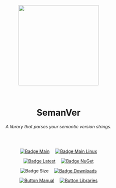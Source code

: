 
<div align = center>

<br>
<br>
    
<img
  src = 'https://cdn.jsdelivr.net/gh/Aptivi/SemanVer@main/SemanVer/OfficialAppIcon-SemanVer-512.png'
  width = 256
  align = center
/>

<br>

# SemanVer
    
*A library that parses your semantic version strings.*

<br>
<br>

[![Badge Main]][Main]   
[![Badge Main Linux]][Main Linux]

[![Badge Latest]][Latest]   
[![Badge NuGet]][NuGet]

![Badge Size]   
[![Badge Downloads]][Releases]

[![Button Manual]][Manual]   
[![Button Libraries]][Libraries]

</div>
    
<br>

</div>


<!----------------------------------------------------------------------------->

[Releases]: https://github.com/Aptivi/SemanVer/releases
[Latest]: https://github.com/Aptivi/SemanVer/releases/latest
[NuGet]: https://www.nuget.org/packages/SemanVer/

[Main]: https://github.com/Aptivi/SemanVer/actions/workflows/build-win.yml
[Main Linux]: https://github.com/Aptivi/SemanVer/actions/workflows/build-linux.yml

[Libraries]: https://aptivi.gitbook.io/semanver-manual/project-dependencies
[Manual]: https://aptivi.gitbook.io/semanver-manual/

<!----------------------------------[ Badges ]--------------------------------->

[Badge Downloads]: https://img.shields.io/github/downloads/Aptivi/SemanVer/total?color=217346&label=Downloads&style=for-the-badge&logoColor=white&logo=DocuSign&labelColor=2d9d5f
[Badge Latest]: https://img.shields.io/github/v/release/Aptivi/SemanVer?color=212121&include_prereleases&label=github&style=for-the-badge&logoColor=white&logo=AzureArtifacts&labelColor=303030
[Badge NuGet]: https://img.shields.io/nuget/vpre/SemanVer?color=012f52&style=for-the-badge&logoColor=white&logo=NuGet&labelColor=004880
[Badge Size]: https://img.shields.io/github/repo-size/Aptivi/SemanVer?color=bb4a28&label=size&logoColor=white&style=for-the-badge&logo=GoogleAnalytics&labelColor=E85C33

[Badge Main]: https://github.com/Aptivi/SemanVer/actions/workflows/build-win.yml/badge.svg
[Badge Main Linux]: https://github.com/Aptivi/SemanVer/actions/workflows/build-linux.yml/badge.svg


<!---------------------------------[ Buttons ]--------------------------------->

[Button Libraries]: https://img.shields.io/badge/Libraries-EA8220?style=for-the-badge&logoColor=white&logo=AzureArtifacts
[Button Manual]: https://img.shields.io/badge/Docs-blueviolet?style=for-the-badge&logoColor=white&logo=GitBook
